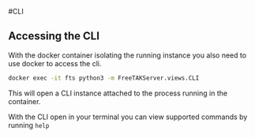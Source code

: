 #CLI
## Accessing the CLI
With the docker container isolating the running instance you also need to use docker to access the cli.
```bash
docker exec -it fts python3 -m FreeTAKServer.views.CLI
```
This will open a CLI instance attached to the process running in the container.

With the CLI open in your terminal you can view supported commands by running `help`